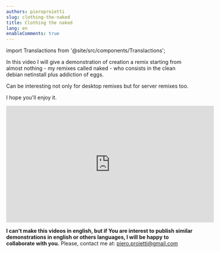 ```yaml
---
authors: pieroproietti
slug: clothing-the-naked
title: Clothing the naked
lang: en
enableComments: true
---
```

import Translactions from '@site/src/components/Translactions';

<Translactions />

In this video I will give a demonstration of creation a remix starting from almost nothing - my remixes called naked - who consists in the clean debian netinstall plus addiction of eggs. 

Can be interesting not only for desktop remixes but for server remixes too.

I hope you'll enjoy it.

<iframe width="560" height="315" src="https://www.youtube.com/embed/bxRlLZx_-eI" title="YouTube video player" frameborder="0" allow="accelerometer; autoplay; clipboard-write; encrypted-media; gyroscope; picture-in-picture; web-share" allowfullscreen></iframe>

**I can't make this videos in english, but if You are interest to publish similar demonstrations in english or others languages, I will be happy to collaborate with you.** Please, contact me at: piero.proietti@gmail.com